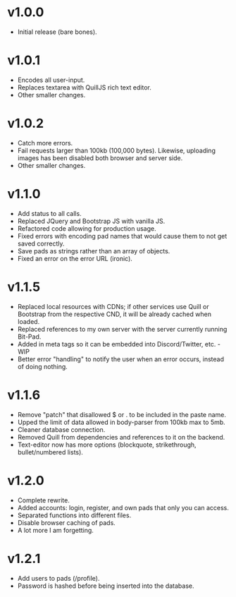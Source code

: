 # v1.0.0
* Initial release (bare bones).

# v1.0.1
* Encodes all user-input.
* Replaces textarea with QuillJS rich text editor.
* Other smaller changes.

# v1.0.2
* Catch more errors.
* Fail requests larger than 100kb (100,000 bytes). Likewise, uploading images has been disabled both browser and server side.
* Other smaller changes.

# v1.1.0
* Add status to all calls.
* Replaced JQuery and Bootstrap JS with vanilla JS.
* Refactored code allowing for production usage.
* Fixed errors with encoding pad names that would cause them to not get saved correctly.
* Save pads as strings rather than an array of objects.
* Fixed an error on the error URL (ironic).

# v1.1.5
* Replaced local resources with CDNs; if other services use Quill or Bootstrap from the respective CND, it will be already cached when loaded.
* Replaced references to my own server with the server currently running Bit-Pad.
* Added in meta tags so it can be embedded into Discord/Twitter, etc. - WIP
* Better error "handling" to notify the user when an error occurs, instead of doing nothing.

# v1.1.6
* Remove "patch" that disallowed $ or . to be included in the paste name.
* Upped the limit of data allowed in body-parser from 100kb max to 5mb.
* Cleaner database connection.
* Removed Quill from dependencies and references to it on the backend. 
* Text-editor now has more options (blockquote, strikethrough, bullet/numbered lists).

# v1.2.0
* Complete rewrite.
* Added accounts: login, register, and own pads that only you can access.
* Separated functions into different files.
* Disable browser caching of pads.
* A lot more I am forgetting.

# v1.2.1
* Add users to pads (/profile).
* Password is hashed before being inserted into the database.